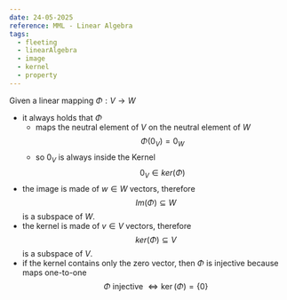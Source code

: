 ```yaml
---
date: 24-05-2025
reference: MML - Linear Algebra
tags:
  - fleeting
  - linearAlgebra
  - image
  - kernel
  - property
---
```

Given a linear mapping $\Phi: V\to W$
- it always holds that $\Phi$ 
	- maps the neutral element of $V$ on the neutral element of $W$ $$\Phi(0_V) = 0_W$$
	- so $0_V$ is always inside the Kernel $$0_V\in ker(\Phi)$$
- the image is made of $w\in W$ vectors, therefore $$Im(\Phi)\subseteq W$$ is a subspace of $W$.
- the kernel is made of $v\in V$ vectors, therefore $$ker(\Phi) \subseteq V$$ is a subspace of $V$.
- if the kernel contains only the zero vector, then $\Phi$ is injective because maps one-to-one $$\Phi\text{ injective }\iff \ker(\Phi)=\{0\}$$